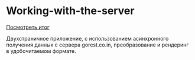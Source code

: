 # Working-with-the-server

[Посмотреть итог](https://denis-pankov.github.io/Working-with-the-server/)

Двухстраничное приложение, с использованием асинхронного получения данных с сервера gorest.co.in, преобразование и рендеринг в удобочитаемом формате.
